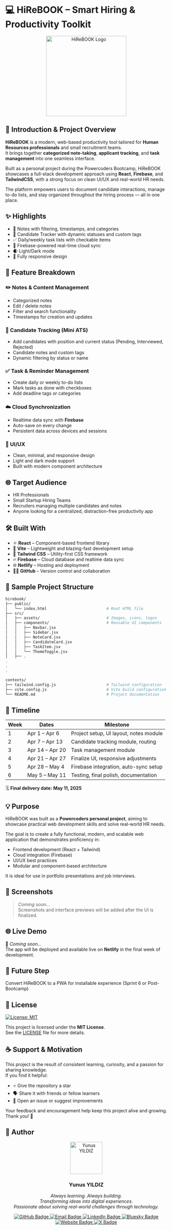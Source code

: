 # 💻 HiReBOOK – Smart Hiring & Productivity Toolkit

<p align="center">
  <img src="assets/hirebook.png" width="250" height="250" alt="HiReBOOK Logo" />
</p>


## 📘 Introduction & Project Overview

**HiReBOOK** is a modern, web-based productivity tool tailored for **Human Resources professionals** and small recruitment teams.  
It brings together **categorized note-taking**, **applicant tracking**, and **task management** into one seamless interface.

Built as a personal project during the Powercoders Bootcamp, HiReBOOK showcases a full-stack development approach using **React**, **Firebase**, and **TailwindCSS**, with a strong focus on clean UI/UX and real-world HR needs.

The platform empowers users to document candidate interactions, manage to-do lists, and stay organized throughout the hiring process — all in one place.


## ✨ Highlights

- 📝 Notes with filtering, timestamps, and categories  
- 👤 Candidate Tracker with dynamic statuses and custom tags  
- ✅ Daily/weekly task lists with checkable items  
- 🔁 Firebase-powered real-time cloud sync  
- 🌒 Light/Dark mode  
- 📱 Fully responsive design  


## 🚀 Feature Breakdown

### ✏️ Notes & Content Management

- Categorized notes  
- Edit / delete notes  
- Filter and search functionality  
- Timestamps for creation and updates

### 👤 Candidate Tracking (Mini ATS)

- Add candidates with position and current status (Pending, Interviewed, Rejected)  
- Candidate notes and custom tags  
- Dynamic filtering by status or name

### ✅ Task & Reminder Management

- Create daily or weekly to-do lists  
- Mark tasks as done with checkboxes  
- Add deadline tags or categories

### ☁️ Cloud Synchronization

- Realtime data sync with **Firebase**  
- Auto-save on every change  
- Persistent data across devices and sessions

### 🎨 UI/UX

- Clean, minimal, and responsive design  
- Light and dark mode support  
- Built with modern component architecture


## 🌐 Target Audience

- HR Professionals  
- Small Startup Hiring Teams  
- Recruiters managing multiple candidates and notes  
- Anyone looking for a centralized, distraction-free productivity app


## 🛠️ Built With

- ⚛️ **React** – Component-based frontend library  
- 🧪 **Vite** – Lightweight and blazing-fast development setup  
- 💨 **Tailwind CSS** – Utility-first CSS framework  
- 🔥 **Firebase** – Cloud database and realtime data sync  
- 🌐 **Netlify** – Hosting and deployment  
- 🧑‍💻 **GitHub** – Version control and collaboration


## 📂 Sample Project Structure

```bash
hirebook/
├── public/
│   └── index.html                          # Root HTML file
├── src/
│   ├── assets/                             # Images, icons, logos
│   ├── components/                         # Reusable UI components
│   │   ├── Navbar.jsx
│   │   ├── Sidebar.jsx
│   │   ├── NoteCard.jsx
│   │   ├── CandidateCard.jsx
│   │   ├── TaskItem.jsx
│   │   └── ThemeToggle.jsx
│   ├── .
.
.
.

contexts/                                 
├── tailwind.config.js                      # Tailwind configuration
├── vite.config.js                          # Vite build configuration
└── README.md                               # Project documentation

```

## 📅 Timeline

| Week | Dates              | Milestone                                 |
|------|--------------------|--------------------------------------------|
| 1    | Apr 1 – Apr 6      | Project setup, UI layout, notes module     |
| 2    | Apr 7 – Apr 13     | Candidate tracking module, routing         |
| 3    | Apr 14 – Apr 20    | Task management module                     |
| 4    | Apr 21 – Apr 27    | Finalize UI, responsive adjustments        |
| 5    | Apr 28 – May 4     | Firebase integration, auto-sync setup      |
| 6    | May 5 – May 11     | Testing, final polish, documentation       |

🗓️ **Final delivery date:** **May 11, 2025**

## 💡 Purpose

HiReBOOK was built as a **Powercoders personal project**, aiming to showcase practical web development skills and solve real-world HR needs.

The goal is to create a fully functional, modern, and scalable web application that demonstrates proficiency in:

- Frontend development (React + Tailwind)
- Cloud integration (Firebase)
- UI/UX best practices
- Modular and component-based architecture

It is ideal for use in portfolio presentations and job interviews.

## 📸 Screenshots

> *Coming soon...*  
Screenshots and interface previews will be added after the UI is finalized.

## 🌐 Live Demo

🔗 *Coming soon...*  
The app will be deployed and available live on **Netlify** in the final week of development.

## 🔧 Future Step
Convert HiReBOOK to a PWA for installable experience (Sprint 6 or Post-Bootcamp)

## 📖 License

[![License: MIT](https://img.shields.io/badge/License-MIT-blue.svg)](https://opensource.org/licenses/MIT)

This project is licensed under the **MIT License**.  
See the [LICENSE](./LICENSE) file for more details.


## ☕ Support & Motivation

This project is the result of consistent learning, curiosity, and a passion for sharing knowledge.  
If you find it helpful:

- ⭐ Give the repository a star
- 🗣 Share it with friends or fellow learners
- 💬 Open an issue or suggest improvements

Your feedback and encouragement help keep this project alive and growing. Thank you! 🙏


## 👤 Author

<p align="center">
  <img src="assets/github-yunus.png" width="100" height="100" alt="Yunus YILDIZ" />
</p>

<h3 align="center">Yunus YILDIZ</h3>

<p align="center">
    <i>Always learning. Always building.<br/>
    Transforming ideas into digital experiences.<br/>
    Passionate about solving real-world challenges through technology.</i>
</p>

<p align="center">
  <a href="https://github.com/yunusyildiz-ch">
    <img src="https://img.shields.io/badge/GitHub-100000?style=flat&logo=github&logoColor=white" alt="GitHub Badge"/>
  </a>
  <a href="mailto:yunusyildiz@swissmail.com">
    <img src="https://img.shields.io/badge/Email-D14836?style=flat&logo=gmail&logoColor=white" alt="Email Badge"/>
  </a>
  <a href="https://www.linkedin.com/in/yunusyildiz-ch">
    <img src="https://img.shields.io/badge/LinkedIn-0A66C2?style=flat&logo=linkedin&logoColor=white" alt="LinkedIn Badge"/>
  </a>
  <a href="https://bsky.app/profile/yunusyildiz.ch">
    <img src="https://img.shields.io/badge/Bluesky-0085FF?style=flat&logo=bluesky&logoColor=white" alt="Bluesky Badge"/>
  </a>
  <a href="https://yunusyildiz.ch">
    <img src="https://img.shields.io/badge/Website-000000?style=flat&logo=google-chrome&logoColor=white" alt="Website Badge"/>
  </a>
  <a href="https://x.com/yunusyildiz_ch">
    <img src="https://img.shields.io/badge/X%20|%20Follow-1DA1F2?style=flat&logo=twitter&logoColor=white" alt="X Badge"/>
  </a>
</p>
